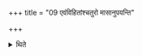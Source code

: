 +++
title = "09 एवंविहितांश्चतुरो मासानुपयन्ति"

+++

<details><summary>थिते</summary>

9. They perform four months in this manner. 
</details>
